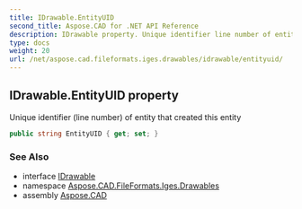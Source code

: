 ```yaml
---
title: IDrawable.EntityUID
second_title: Aspose.CAD for .NET API Reference
description: IDrawable property. Unique identifier line number of entity that created this entity
type: docs
weight: 20
url: /net/aspose.cad.fileformats.iges.drawables/idrawable/entityuid/
---
```

## IDrawable.EntityUID property

Unique identifier (line number) of entity that created this entity

```csharp
public string EntityUID { get; set; }
```

### See Also

* interface [IDrawable](../)
* namespace [Aspose.CAD.FileFormats.Iges.Drawables](../../../aspose.cad.fileformats.iges.drawables/)
* assembly [Aspose.CAD](../../../)


